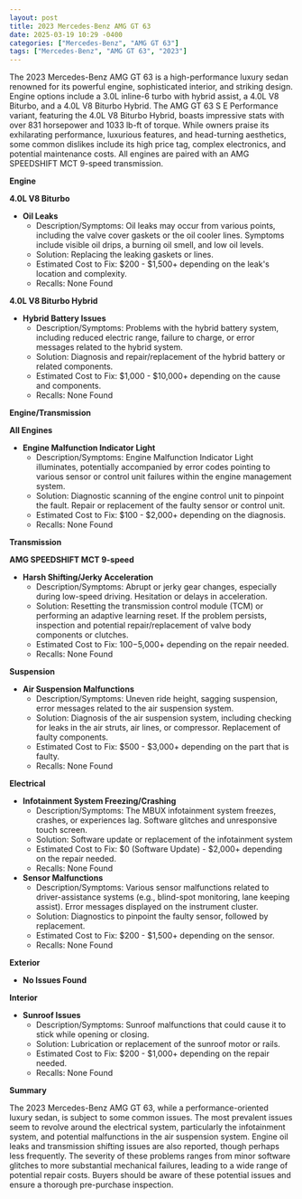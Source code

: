 ```yaml
---
layout: post
title: 2023 Mercedes-Benz AMG GT 63
date: 2025-03-19 10:29 -0400
categories: ["Mercedes-Benz", "AMG GT 63"]
tags: ["Mercedes-Benz", "AMG GT 63", "2023"]
---
```

The 2023 Mercedes-Benz AMG GT 63 is a high-performance luxury sedan renowned for its powerful engine, sophisticated interior, and striking design. Engine options include a 3.0L inline-6 turbo with hybrid assist, a 4.0L V8 Biturbo, and a 4.0L V8 Biturbo Hybrid. The AMG GT 63 S E Performance variant, featuring the 4.0L V8 Biturbo Hybrid, boasts impressive stats with over 831 horsepower and 1033 lb-ft of torque. While owners praise its exhilarating performance, luxurious features, and head-turning aesthetics, some common dislikes include its high price tag, complex electronics, and potential maintenance costs. All engines are paired with an AMG SPEEDSHIFT MCT 9-speed transmission.

**Engine**

**4.0L V8 Biturbo**
* **Oil Leaks**
    * Description/Symptoms: Oil leaks may occur from various points, including the valve cover gaskets or the oil cooler lines. Symptoms include visible oil drips, a burning oil smell, and low oil levels.
    * Solution: Replacing the leaking gaskets or lines.
    * Estimated Cost to Fix: $200 - $1,500+ depending on the leak's location and complexity.
    * Recalls: None Found

**4.0L V8 Biturbo Hybrid**
* **Hybrid Battery Issues**
    * Description/Symptoms: Problems with the hybrid battery system, including reduced electric range, failure to charge, or error messages related to the hybrid system.
    * Solution: Diagnosis and repair/replacement of the hybrid battery or related components.
    * Estimated Cost to Fix: $1,000 - $10,000+ depending on the cause and components.
    * Recalls: None Found

**Engine/Transmission**

**All Engines**

* **Engine Malfunction Indicator Light**
    * Description/Symptoms: Engine Malfunction Indicator Light illuminates, potentially accompanied by error codes pointing to various sensor or control unit failures within the engine management system.
    * Solution: Diagnostic scanning of the engine control unit to pinpoint the fault. Repair or replacement of the faulty sensor or control unit.
    * Estimated Cost to Fix: $100 - $2,000+ depending on the diagnosis.
    * Recalls: None Found

**Transmission**

**AMG SPEEDSHIFT MCT 9-speed**

* **Harsh Shifting/Jerky Acceleration**
    * Description/Symptoms: Abrupt or jerky gear changes, especially during low-speed driving. Hesitation or delays in acceleration.
    * Solution: Resetting the transmission control module (TCM) or performing an adaptive learning reset. If the problem persists, inspection and potential repair/replacement of valve body components or clutches.
    * Estimated Cost to Fix: $100-$5,000+ depending on the repair needed.
    * Recalls: None Found

**Suspension**

* **Air Suspension Malfunctions**
    * Description/Symptoms: Uneven ride height, sagging suspension, error messages related to the air suspension system.
    * Solution: Diagnosis of the air suspension system, including checking for leaks in the air struts, air lines, or compressor. Replacement of faulty components.
    * Estimated Cost to Fix: $500 - $3,000+ depending on the part that is faulty.
    * Recalls: None Found

**Electrical**

* **Infotainment System Freezing/Crashing**
    * Description/Symptoms: The MBUX infotainment system freezes, crashes, or experiences lag. Software glitches and unresponsive touch screen.
    * Solution: Software update or replacement of the infotainment system
    * Estimated Cost to Fix: $0 (Software Update) - $2,000+ depending on the repair needed.
    * Recalls: None Found
* **Sensor Malfunctions**
    * Description/Symptoms: Various sensor malfunctions related to driver-assistance systems (e.g., blind-spot monitoring, lane keeping assist). Error messages displayed on the instrument cluster.
    * Solution: Diagnostics to pinpoint the faulty sensor, followed by replacement.
    * Estimated Cost to Fix: $200 - $1,500+ depending on the sensor.
    * Recalls: None Found

**Exterior**

* **No Issues Found**

**Interior**

* **Sunroof Issues**
    * Description/Symptoms: Sunroof malfunctions that could cause it to stick while opening or closing.
    * Solution: Lubrication or replacement of the sunroof motor or rails.
    * Estimated Cost to Fix: $200 - $1,000+ depending on the repair needed.
    * Recalls: None Found

**Summary**

The 2023 Mercedes-Benz AMG GT 63, while a performance-oriented luxury sedan, is subject to some common issues. The most prevalent issues seem to revolve around the electrical system, particularly the infotainment system, and potential malfunctions in the air suspension system. Engine oil leaks and transmission shifting issues are also reported, though perhaps less frequently. The severity of these problems ranges from minor software glitches to more substantial mechanical failures, leading to a wide range of potential repair costs. Buyers should be aware of these potential issues and ensure a thorough pre-purchase inspection.

